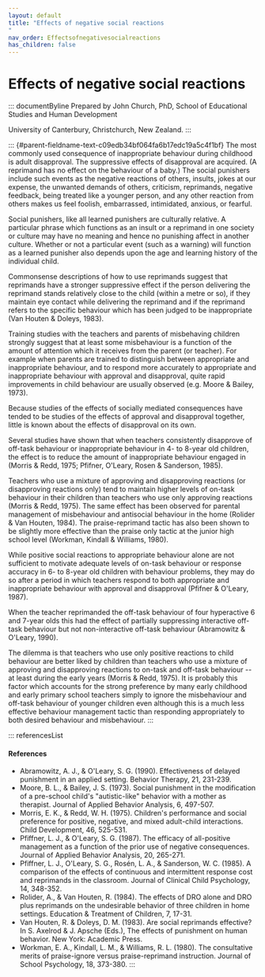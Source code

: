 ```yaml
---
layout: default
title: "Effects of negative social reactions 
"
nav_order: Effectsofnegativesocialreactions
has_children: false
---
```

# Effects of negative social reactions 


::: documentByline
Prepared by John Church, PhD, School of Educational Studies and Human
Development

University of Canterbury, Christchurch, New Zealand.
:::

::: {#parent-fieldname-text-c09edb34bf064fa6b17edc19a5c4f1bf}
The most commonly used consequence of inappropriate behaviour during
childhood is adult disapproval. The suppressive effects of disapproval
are acquired. (A reprimand has no effect on the behaviour of a baby.)
The social punishers include such events as the negative reactions of
others, insults, jokes at our expense, the unwanted demands of others,
criticism, reprimands, negative feedback, being treated like a younger
person, and any other reaction from others makes us feel foolish,
embarrassed, intimidated, anxious, or fearful.

Social punishers, like all learned punishers are culturally relative. A
particular phrase which functions as an insult or a reprimand in one
society or culture may have no meaning and hence no punishing affect in
another culture. Whether or not a particular event (such as a warning)
will function as a learned punisher also depends upon the age and
learning history of the individual child.

Commonsense descriptions of how to use reprimands suggest that
reprimands have a stronger suppressive effect if the person delivering
the reprimand stands relatively close to the child (within a metre or
so), if they maintain eye contact while delivering the reprimand and if
the reprimand refers to the specific behaviour which has been judged to
be inappropriate (Van Houten & Doleys, 1983).

Training studies with the teachers and parents of misbehaving children
strongly suggest that at least some misbehaviour is a function of the
amount of attention which it receives from the parent (or teacher). For
example when parents are trained to distinguish between appropriate and
inappropriate behaviour, and to respond more accurately to appropriate
and inappropriate behaviour with approval and disapproval, quite rapid
improvements in child behaviour are usually observed (e.g. Moore &
Bailey, 1973).

Because studies of the effects of socially mediated consequences have
tended to be studies of the effects of approval and disapproval
together, little is known about the effects of disapproval on its own.

Several studies have shown that when teachers consistently disapprove of
off-task behaviour or inappropriate behaviour in 4- to 8-year old
children, the effect is to reduce the amount of inappropriate behaviour
engaged in (Morris & Redd, 1975; Pfifner, O'Leary, Rosen & Sanderson,
1985).

Teachers who use a mixture of approving and disapproving reactions (or
disapproving reactions only) tend to maintain higher levels of on-task
behaviour in their children than teachers who use only approving
reactions (Morris & Redd, 1975). The same effect has been observed for
parental management of misbehaviour and antisocial behaviour in the home
(Rolider & Van Houten, 1984). The praise-reprimand tactic has also been
shown to be slightly more effective than the praise only tactic at the
junior high school level (Workman, Kindall & Williams, 1980).

While positive social reactions to appropriate behaviour alone are not
sufficient to motivate adequate levels of on-task behaviour or response
accuracy in 6- to 8-year old children with behaviour problems, they may
do so after a period in which teachers respond to both appropriate and
inappropriate behaviour with approval and disapproval (Pfifner &
O'Leary, 1987).

When the teacher reprimanded the off-task behaviour of four hyperactive
6 and 7-year olds this had the effect of partially suppressing
interactive off-task behaviour but not non-interactive off-task
behaviour (Abramowitz & O'Leary, 1990).

The dilemma is that teachers who use only positive reactions to child
behaviour are better liked by children than teachers who use a mixture
of approving and disapproving reactions to on-task and off-task
behaviour -- at least during the early years (Morris & Redd, 1975). It
is probably this factor which accounts for the strong preference by many
early childhood and early primary school teachers simply to ignore the
misbehaviour and off-task behaviour of younger children even although
this is a much less effective behaviour management tactic than
responding appropriately to both desired behaviour and misbehaviour.
:::

::: referencesList
#### References

-   Abramowitz, A. J., & O\'Leary, S. G. (1990). Effectiveness of
    delayed punishment in an applied setting. Behavior Therapy, 21,
    231-239.
-   Moore, B. L., & Bailey, J. S. (1973). Social punishment in the
    modification of a pre-school child\'s \"autistic-like\" behavior
    with a mother as therapist. Journal of Applied Behavior Analysis, 6,
    497-507.
-   Morris, E. K., & Redd, W. H. (1975). Children\'s performance and
    social preference for positive, negative, and mixed adult-child
    interactions. Child Development, 46, 525-531.
-   Pfiffner, L. J., & O\'Leary, S. G. (1987). The efficacy of
    all-positive management as a function of the prior use of negative
    consequences. Journal of Applied Behavior Analysis, 20, 265-271.
-   Pfiffner, L. J., O\'Leary, S. G., Rosén, L. A., & Sanderson, W. C.
    (1985). A comparison of the effects of continuous and intermittent
    response cost and reprimands in the classroom. Journal of Clinical
    Child Psychology, 14, 348-352.
-   Rolider, A., & Van Houten, R. (1984). The effects of DRO alone and
    DRO plus reprimands on the undesirable behavior of three children in
    home settings. Education & Treatment of Children, 7, 17-31.
-   Van Houten, R. & Doleys, D. M. (1983). Are social reprimands
    effective? In S. Axelrod & J. Apsche (Eds.), The effects of
    punishment on human behavior. New York: Academic Press.
-   Workman, E. A., Kindall, L. M., & Williams, R. L. (1980). The
    consultative merits of praise-ignore versus praise-reprimand
    instruction. Journal of School Psychology, 18, 373-380.
:::
